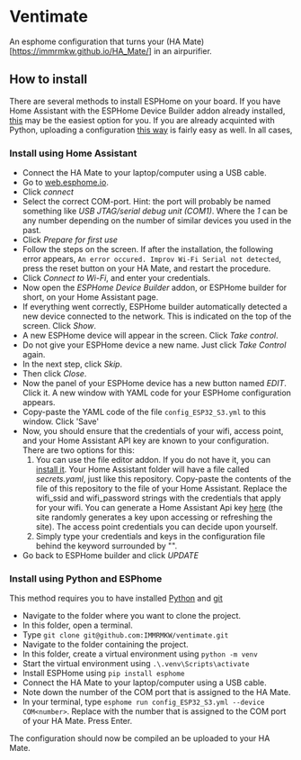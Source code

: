 # Ventimate
An esphome configuration that turns your (HA Mate)[https://immrmkw.github.io/HA_Mate/] in an airpurifier.

## How to install
There are several methods to install ESPHome on your board. If you have Home Assistant with the ESPHome Device Builder addon already installed, [this](#install-using-home-assistant) may be the easiest option for you. If you are already acquinted with Python, uploading a configuration [this way](#install-using-python-and-esphome) is fairly easy as well. In all cases, 
### Install using Home Assistant
- Connect the HA Mate to your laptop/computer using a USB cable.
- Go to [web.esphome.io](https://web.esphome.io/).
- Click *connect*
- Select the correct COM-port. Hint: the port will probably be named something like *USB JTAG/serial debug unit (COM1)*. Where the *1* can be any number depending on the number of similar devices you used in the past.
- Click *Prepare for first use*
- Follow the steps on the screen. If after the installation, the following error appears, `An error occured. Improv Wi-Fi Serial not detected`, press the reset button on your HA Mate, and restart the procedure.
- Click *Connect to Wi-Fi*, and enter your credentials.
- Now open the *ESPHome Device Builder* addon, or ESPHome builder for short, on your Home Assistant page.
- If everything went correctly, ESPHome builder automatically detected a new device connected to the network. This is indicated on the top of the screen. Click *Show*.
- A new ESPHome device will appear in the screen. Click *Take control*.
- Do not give your ESPHome device a new name. Just click *Take Control* again.
- In the next step, click *Skip*.
- Then click *Close*.
- Now the panel of your ESPHome device has a new button named *EDIT*. Click it. A new window with YAML code for your ESPHome configuration appears.
- Copy-paste the YAML code of the file `config_ESP32_S3.yml` to this window. Click 'Save'
- Now, you should ensure that the credentials of your wifi, access point, and your Home Assistant API key are known to your configuration. There are two options for this:
    1. You can use the file editor addon. If you do not have it, you can [install it](https://www.home-assistant.io/common-tasks/os/#:~:text=To%20install%20and%20use%20the%20File%20Editor%20in%20Home%20Assistant,files%20within%20your%20%2Fconfig%20directory.). Your Home Assistant folder will have a file called *secrets.yaml*, just like this repository. Copy-paste the contents of the file of this repository to the file of your Home Assistant. Replace the wifi_ssid and wifi_password strings with the credentials that apply for your wifi. You can generate a Home Assistant Api key [here](https://esphome.io/components/api.html) (the site randomly generates a key upon accessing or refreshing the site). The access point credentials you can decide upon yourself.
    2. Simply type your credentials and keys in the configuration file behind the keyword surrounded by "".
- Go back to ESPHome builder and click *UPDATE*


### Install using Python and ESPhome
This method requires you to have installed [Python](https://www.python.org/downloads/) and [git](https://git-scm.com/downloads)
- Navigate to the folder where you want to clone the project.
- In this folder, open a terminal.
- Type `git clone git@github.com:IMMRMKW/ventimate.git`
- Navigate to the folder containing the project.
- In this folder, create a virtual environment using `python -m venv`
- Start the virtual environment using `.\.venv\Scripts\activate`
- Install ESPHome using `pip install esphome`
- Connect the HA Mate to your laptop/computer using a USB cable.
- Note down the number of the COM port that is assigned to the HA Mate.
- In your terminal, type `esphome run config_ESP32_S3.yml --device COM<number>`. Replace <number> with the number that is assigned to the COM port of your HA Mate. Press Enter.

The configuration should now be compiled an be uploaded to your HA Mate.